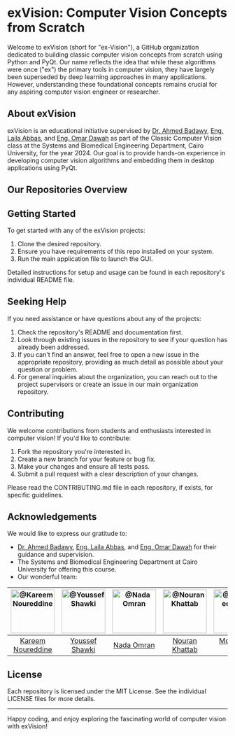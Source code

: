 # exVision: Computer Vision Concepts from Scratch

Welcome to exVision (short for "ex-Vision"), a GitHub organization dedicated to building classic computer vision concepts from scratch using Python and PyQt. Our name reflects the idea that while these algorithms were once ("ex") the primary tools in computer vision, they have largely been superseded by deep learning approaches in many applications. However, understanding these foundational concepts remains crucial for any aspiring computer vision engineer or researcher.

## About exVision

exVision is an educational initiative supervised by <a href="https://scholar.google.com/citations?hl=en&user=r9pLu6EAAAAJ">Dr. Ahmed Badawy</a>, <a href="https://www.linkedin.com/in/laila-abbas/">Eng. Laila Abbas</a>, and <a href="https://www.linkedin.com/in/omar-dawah-0aab5b314/">Eng. Omar Dawah</a> as part of the Classic Computer Vision class at the Systems and Biomedical Engineering Department, Cairo University, for the year 2024. Our goal is to provide hands-on experience in developing computer vision algorithms and embedding them in desktop applications using PyQt.

## Our Repositories Overview

## Getting Started

To get started with any of the exVision projects:

1. Clone the desired repository.
2. Ensure you have requirements of this repo installed on your system.
3. Run the main application file to launch the GUI.

Detailed instructions for setup and usage can be found in each repository's individual README file.

## Seeking Help

If you need assistance or have questions about any of the projects:

1. Check the repository's README and documentation first.
2. Look through existing issues in the repository to see if your question has already been addressed.
3. If you can't find an answer, feel free to open a new issue in the appropriate repository, providing as much detail as possible about your question or problem.
4. For general inquiries about the organization, you can reach out to the project supervisors or create an issue in our main organization repository.

## Contributing

We welcome contributions from students and enthusiasts interested in computer vision! If you'd like to contribute:

1. Fork the repository you're interested in.
2. Create a new branch for your feature or bug fix.
3. Make your changes and ensure all tests pass.
4. Submit a pull request with a clear description of your changes.

Please read the CONTRIBUTING.md file in each repository, if exists, for specific guidelines.

## Acknowledgements

We would like to express our gratitude to:

- <a href="https://scholar.google.com/citations?hl=en&user=r9pLu6EAAAAJ">Dr. Ahmed Badawy</a>, <a href="https://www.linkedin.com/in/laila-abbas/">Eng. Laila Abbas</a>, and <a href="https://www.linkedin.com/in/omar-dawah-0aab5b314/">Eng. Omar Dawah</a> for their guidance and supervision.
- The Systems and Biomedical Engineering Department at Cairo University for offering this course.
- Our wonderful team:

<div align="center">

| <a href="https://github.com/cln-Kafka"><img src="https://avatars.githubusercontent.com/u/100665578?v=4" width="100px" alt="@Kareem Noureddine"></a> | <a href="https://github.com/joyou159"><img src="https://avatars.githubusercontent.com/u/85418161?v=4" width="100px" alt="@Youssef Shawki"></a> | <a href="https://github.com/Nadaaomran"><img src="https://avatars.githubusercontent.com/u/104179154?v=4" width="100px" alt="@Nada Omran"></a> | <a href="https://github.com/nouran-19"><img src="https://avatars.githubusercontent.com/u/99448829?v=4" width="100px" alt="@Nouran Khattab"></a> | <a href="https://github.com/MuhammadSamiAhmad"><img src="https://avatars.githubusercontent.com/u/101589634?v=4" width="100px" alt="@Mohamed Sami"></a> |
| :-: | :-: | :-: | :-: | :-: |
| [Kareem Noureddine](https://github.com/cln-Kafka) | [Youssef Shawki](https://github.com/joyou159) | [Nada Omran](https://github.com/Nadaaomran) | [Nouran Khattab](https://github.com/nouran-19) | [Mohamed Sami](https://github.com/MuhammadSamiAhmad) |

</div>

## License

Each repository is licensed under the MIT License. See the individual LICENSE files for more details.

---

Happy coding, and enjoy exploring the fascinating world of computer vision with exVision!
